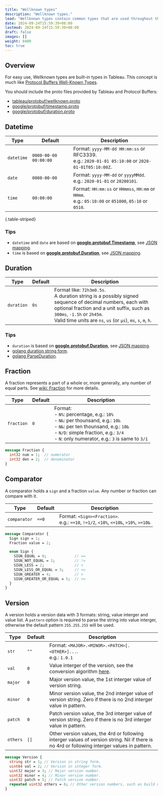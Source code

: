 ```yaml
---
title: "Wellknown types"
description: "Wellknown types."
lead: "Wellknown types contain common types that are used throughout the Tableau ecosystem."
date: 2024-09-24T15:59:39+08:00
lastmod: 2024-09-24T15:59:39+08:00
draft: false
images: []
weight: 8400
toc: true
---
```


## Overview

For easy use, Wellknown types are built-in types in Tableau.
This concept is much like [Protocol Buffers Well-Known Types](https://protobuf.dev/reference/protobuf/google.protobuf/).

You should include the proto files provided by Tableau and Protocol Buffers:

- [tableau/protobuf/wellknown.proto](https://github.com/tableauio/tableau/blob/master/proto/tableau/protobuf/wellknown.proto)
- [google/protobuf/timestamp.proto](https://github.com/protocolbuffers/protobuf/blob/main/src/google/protobuf/timestamp.proto)
- [google/protobuf/duration.proto](https://github.com/protocolbuffers/protobuf/blob/main/src/google/protobuf/duration.proto)

## Datetime

| Type       | Default               | Description                                                                                             |
| ---------- | --------------------- | ------------------------------------------------------------------------------------------------------- |
| `datetime` | `0000-00-00 00:00:00` | Format: `yyyy-MM-dd HH:mm:ss` or RFC3339. <br>e.g.: `2020-01-01 05:10:00` or `2020-01-01T05:10:00Z`.    |
| `date`     | `0000-00-00`          | Format: `yyyy-MM-dd` or `yyyyMMdd`. <br>e.g.: `2020-01-01` or `20200101`.                               |
| `time`     | `00:00:00`            | Format: `HH:mm:ss` or `HHmmss`, `HH:mm` or `HHmm`. <br>e.g.: `05:10:00` or `051000`, `05:10` or `0510`. |
{.table-striped}

### Tips

- `datetime` and `date` are based on [**google.protobuf.Timestamp**](https://developers.google.com/protocol-buffers/docs/reference/google.protobuf#google.protobuf.Timestamp), see [JSON mapping](https://developers.google.com/protocol-buffers/docs/proto3#json).
- `time`  is based on [**google.protobuf.Duration**](https://developers.google.com/protocol-buffers/docs/reference/google.protobuf#google.protobuf.Duration), see [JSON mapping](https://developers.google.com/protocol-buffers/docs/proto3#json).

## Duration

| Type       | Default | Description                                                                                                                                                                                                                                               |
| ---------- | ------- | --------------------------------------------------------------------------------------------------------------------------------------------------------------------------------------------------------------------------------------------------------- |
| `duration` | `0s`    | Format like: `72h3m0.5s`. <br>A duration string is a possibly signed sequence of decimal numbers, each with optional fraction and a unit suffix, such as `300ms`, `-1.5h` or `2h45m`. <br>Valid time units are `ns`, `us` (or `µs`), `ms`, `s`, `m`, `h`. |

### Tips

- `duration` is based on [**google.protobuf.Duration**](https://developers.google.com/protocol-buffers/docs/reference/google.protobuf#google.protobuf.Duration), see [JSON mapping](https://developers.google.com/protocol-buffers/docs/proto3#json).
- [golang duration string form](https://golang.org/pkg/time/#Duration.String).
- [golang ParseDuration](https://pkg.go.dev/time#ParseDuration).

## Fraction

A fraction represents a part of a whole or, more generally, any number of equal parts. See [wiki: Fraction](https://en.wikipedia.org/wiki/Fraction) for more details.

| Type       | Default | Description                                                                                                                                                                                                                  |
| ---------- | ------- | ---------------------------------------------------------------------------------------------------------------------------------------------------------------------------------------------------------------------------- |
| `fraction` | `0`     | Format:  <br>- `N%`: percentage, e.g.: `10%` <br>- `N‰`: per thounsand, e.g.: `10‰` <br>- `N‱`: per ten thounsand, e.g.: `10‱`<br>- `N/D`: simple fraction, e.g.: `3/4`<br>- `N`: only numerator, e.g.: `3` is same to `3/1` |

```protobuf
message Fraction {
  int32 num = 1;  // numerator
  int32 den = 2;  // denominator
}
```

## Comparator

A comparator holds a `sign` and a fraction `value`. Any number or fraction can compare with it.

| Type         | Default | Description                                                                             |
| ------------ | ------- | --------------------------------------------------------------------------------------- |
| `comparator` | `==0`   | Format: `<Sign><Fraction>`. <br>e.g.: `==10`, `!=1/2`, `<10%`, `<=10‰`, `>10%`, `>=10‱` |

```protobuf
message Comparator {
  Sign sign = 1;
  Fraction value = 2;

  enum Sign {
    SIGN_EQUAL = 0;             // ==
    SIGN_NOT_EQUAL = 1;         // !=
    SIGN_LESS = 2;              // <
    SIGN_LESS_OR_EQUAL = 3;     // <=
    SIGN_GREATER = 4;           // >
    SIGN_GREATER_OR_EQUAL = 5;  // >=
  }
}
```

## Version

A version holds a version data with 3 formats: string, value interger and value list. A `pattern` option is required to parse the string into value interger, otherwise the default pattern `255.255.255` will be used.

| Type     | Default | Description                                                                                                                                                                                                                         |
| -------- | ------- | ----------------------------------------------------------------------------------------------------------------------------------------------------------------------------------------------------------------------------------- |
| `str`    | `""`    | Format: `<MAJOR>.<MINOR>.<PATCH>[.<OTHER>]...`. <br>e.g.: `1.0.1`                                                                                                                                                                   |
| `val`    | `0`     | Value interger of the version, see the conversion algorithm [here](https://github.com/tableauio/tableau/commit/444a01ff8c4947a249e8d0ea5c4c8c491cea69d3#diff-fd73b99348b802b948424f1740df144f17b6df75a8ff86316cd858f19fe7f87cR471). |
| `major`  | `0`     | Major version value, the 1st interger value of version string.                                                                                                                                                                      |
| `minor`  | `0`     | Minor version value, the 2nd interger value of version string. Zero if there is no 2nd interger value in pattern.                                                                                                                   |
| `patch`  | `0`     | Patch version value, the 3rd interger value of version string. Zero if there is no 3rd interger value in pattern.                                                                                                                   |
| `others` | `[]`    | Other version values, the 4rd or following interger values of version string. Nil if there is no 4rd or following interger values in pattern.                                                                                       |

```protobuf
message Version {
  string str = 1; // Version in string form.
  uint64 val = 2; // Version in integer form.
  uint32 major = 3; // Major version number.
  uint32 minor = 4; // Minor version number.
  uint32 patch = 5; // Patch version number.
  repeated uint32 others = 6; // Other version numbers, such as build number, resource version, and so on.
}
```

